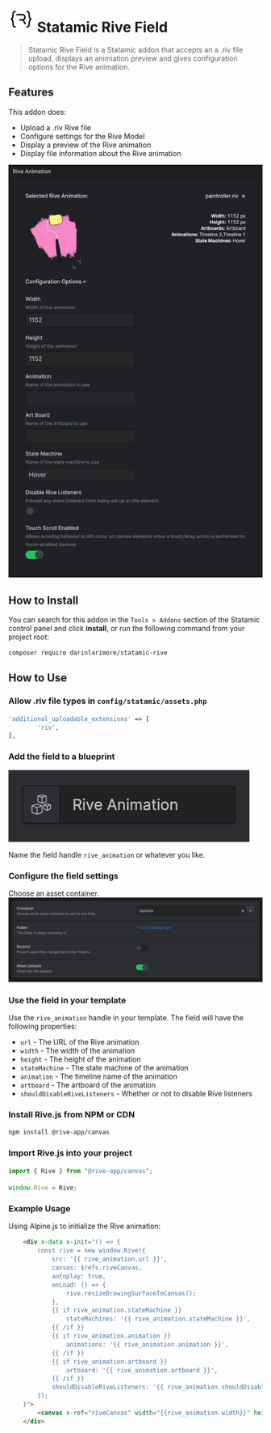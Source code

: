 # <img src="readmeAssets/icon.svg" height="50" width="50"> Statamic Rive Field

> Statamic Rive Field is a Statamic addon that accepts an a .riv file upload, displays an animiation preview and gives configuration options for the Rive animation.

## Features

This addon does:
- Upload a .riv Rive file
- Configure settings for the Rive Model
- Display a preview of the Rive animation
- Display file information about the Rive animation

![Editor View](/readmeAssets/editorView.png)

## How to Install

You can search for this addon in the `Tools > Addons` section of the Statamic control panel and click **install**, or run the following command from your project root:

``` bash
composer require darinlarimore/statamic-rive
```

## How to Use

### Allow .riv file types in `config/statamic/assets.php`
``` php
'additional_uploadable_extensions' => [
		'riv',
],
```

### Add the field to a blueprint
![Rive Field](/readmeAssets/fieldType.png)

Name the field handle `rive_animation` or whatever you like.

### Configure the field settings
Choose an asset container.
![Rive Field Configuration](/readmeAssets/configure.png)


### Use the field in your template
Use the `rive_animation` handle in your template. The field will have the following properties:
- `url` - The URL of the Rive animation
- `width` - The width of the animation
- `height` - The height of the animation
- `stateMachine` - The state machine of the animation
- `animation` - The timeline name of the animation
- `artboard` - The artboard of the animation
- `shouldDisableRiveListeners` - Whether or not to disable Rive listeners

### Install Rive.js from NPM or CDN
``` bash
npm install @rive-app/canvas
```

### Import Rive.js into your project
``` js
import { Rive } from "@rive-app/canvas";

window.Rive = Rive;
```

### Example Usage
Using Alpine.js to initialize the Rive animation:
``` html
	<div x-data x-init="() => {
		const rive = new window.Rive({
			src: '{{ rive_animation.url }}',
			canvas: $refs.riveCanvas,
			autoplay: true,
			onLoad: () => {
				rive.resizeDrawingSurfaceToCanvas();
			},
			{{ if rive_animation.stateMachine }}
				stateMachines: '{{ rive_animation.stateMachine }}',
			{{ /if }}
			{{ if rive_animation.animation }}
				animations: '{{ rive_animation.animation }}',
			{{ /if }}
			{{ if rive_animation.artboard }}
				artboard: '{{ rive_animation.artboard }}',
			{{ /if }}
			shouldDisableRiveListeners: '{{ rive_animation.shouldDisableRiveListeners }}',
		});
	}">
		<canvas x-ref="riveCanvas" width="{{rive_animation.width}}" height="{{rive_animation.height}}"></canvas>
	</div>
```

